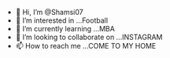 - 👋 Hi, I’m @Shamsi07
- 👀 I’m interested in ...Football
- 🌱 I’m currently learning ...MBA
- 💞️ I’m looking to collaborate on ...INSTAGRAM
- 📫 How to reach me ...COME TO MY HOME

<!---
Shamsi07/Shamsi07 is a ✨ special ✨ repository because its `README.md` (this file) appears on your GitHub profile.
You can click the Preview link to take a look at your changes.
--->
